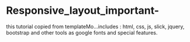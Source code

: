 # Responsive_layout_important-

this tutorial copied from templateMo...includes : html, css, js, slick, jquery, bootstrap and other tools as google fonts and special features.
